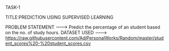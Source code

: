  TASK-1
      
TITLE:PREDICTION USING SUPERVISED LEARNING

PROBLEM STATEMENT ---> Predict the percentage of an student based on the no. of study hours.
DATASET USED      ---> https://raw.githubusercontent.com/AdiPersonalWorks/Random/master/student_scores%20-%20student_scores.csv
